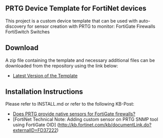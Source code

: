 ## PRTG Device Template for FortiNet devices

This project is a custom device template that can be used with auto-discovery for sensor creation with PRTG to monitor:
  FortiGate Firewalls
  FortiSwitch Switches
  
 

## Download
A zip file containing the template and necessary additional files can be downloaded from the repository using the link below:
- [Latest Version of the Template](https://gitlab.com/PRTG/Device-Templates/FortiNet/-/jobs/artifacts/master/download?job=PRTGDistZip)

## Installation Instructions
Please refer to INSTALL.md or refer to the following KB-Post:
- [Does PRTG provide native sensors for FortiGate firewalls?](https://kb.paessler.com/en/topic/73911)
- [FortiNet Technical Note: Adding custom sensor on PRTG SNMP tool using FortiGate OID] (http://kb.fortinet.com/kb/documentLink.do?externalID=FD37222)


